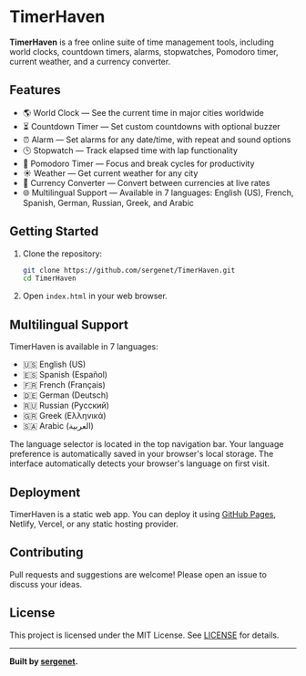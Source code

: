 # TimerHaven

**TimerHaven** is a free online suite of time management tools, including world clocks, countdown timers, alarms, stopwatches, Pomodoro timer, current weather, and a currency converter.

## Features

- 🌎 World Clock — See the current time in major cities worldwide
- ⏳ Countdown Timer — Set custom countdowns with optional buzzer
- ⏰ Alarm — Set alarms for any date/time, with repeat and sound options
- 🕒 Stopwatch — Track elapsed time with lap functionality
- 🍅 Pomodoro Timer — Focus and break cycles for productivity
- ☀️ Weather — Get current weather for any city
- 💱 Currency Converter — Convert between currencies at live rates
- 🌐 Multilingual Support — Available in 7 languages: English (US), French, Spanish, German, Russian, Greek, and Arabic

## Getting Started

1. Clone the repository:

    ```sh
    git clone https://github.com/sergenet/TimerHaven.git
    cd TimerHaven
    ```

2. Open `index.html` in your web browser.

## Multilingual Support

TimerHaven is available in 7 languages:
- 🇺🇸 English (US)
- 🇪🇸 Spanish (Español)
- 🇫🇷 French (Français)
- 🇩🇪 German (Deutsch)
- 🇷🇺 Russian (Русский)
- 🇬🇷 Greek (Ελληνικά)
- 🇸🇦 Arabic (العربية)

The language selector is located in the top navigation bar. Your language preference is automatically saved in your browser's local storage. The interface automatically detects your browser's language on first visit.

## Deployment

TimerHaven is a static web app. You can deploy it using [GitHub Pages](https://pages.github.com/), Netlify, Vercel, or any static hosting provider.

## Contributing

Pull requests and suggestions are welcome! Please open an issue to discuss your ideas.

## License

This project is licensed under the MIT License. See [LICENSE](LICENSE) for details.

---

**Built by [sergenet](https://github.com/sergenet).**